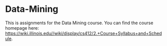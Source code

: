 # Data-Mining

This is assignments for the Data Mining course. You can find the course homepage here: https://wiki.illinois.edu//wiki/display/cs412/2.+Course+Syllabus+and+Schedule.
